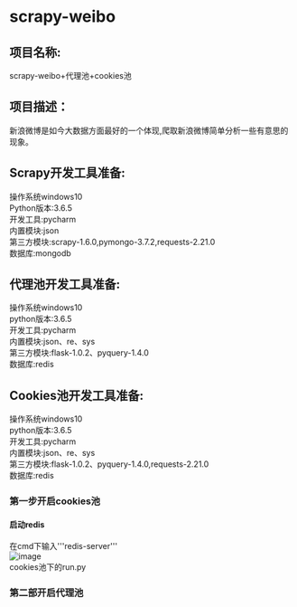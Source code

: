 # scrapy-weibo

## 项目名称:
scrapy-weibo+代理池+cookies池

## 项目描述：
新浪微博是如今大数据方面最好的一个体现,爬取新浪微博简单分析一些有意思的现象。

## Scrapy开发工具准备:
操作系统windows10<br>
Python版本:3.6.5<br>
开发工具:pycharm<br>
内置模块:json<br>
第三方模块:scrapy-1.6.0,pymongo-3.7.2,requests-2.21.0<br>
数据库:mongodb<br>

## 代理池开发工具准备:
操作系统windows10<br>
python版本:3.6.5<br>
开发工具:pycharm<br>
内置模块:json、re、sys<br>
第三方模块:flask-1.0.2、pyquery-1.4.0<br>
数据库:redis<br>

## Cookies池开发工具准备:
操作系统windows10<br>
python版本:3.6.5<br>
开发工具:pycharm<br>
内置模块:json、re、sys<br>
第三方模块:flask-1.0.2、pyquery-1.4.0,requests-2.21.0<br>
数据库:redis<br>

### 第一步开启cookies池
#### 启动redis
在cmd下输入'''redis-server'''<br>
![image](F:\GIT\picture\redis-start.png)<br>
cookies池下的run.py<br>



### 第二部开启代理池
